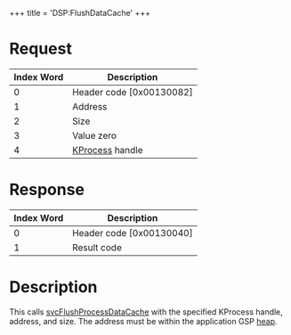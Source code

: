+++
title = 'DSP:FlushDataCache'
+++

# Request

| Index Word | Description                            |
|------------|----------------------------------------|
| 0          | Header code \[0x00130082\]             |
| 1          | Address                                |
| 2          | Size                                   |
| 3          | Value zero                             |
| 4          | [KProcess](KProcess "wikilink") handle |

# Response

| Index Word | Description                |
|------------|----------------------------|
| 0          | Header code \[0x00130040\] |
| 1          | Result code                |

# Description

This calls [svcFlushProcessDataCache](SVC "wikilink") with the specified
KProcess handle, address, and size. The address must be within the
application GSP [heap](Memory_layout "wikilink").